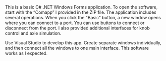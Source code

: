 This is a basic C# .NET Windows Forms application. To open the software, start with the “Comapp” I provided in the ZIP file. The application includes several operations. When you click the "Basic" button, a new window opens where you can connect to a port. You can use buttons to connect or disconnect from the port.
 I also provided additional interfaces for knob control and axle simulation.

 Use Visual Studio to develop this app. Create separate windows individually, and then connect all the windows to one main interface. This software works as I expected.
